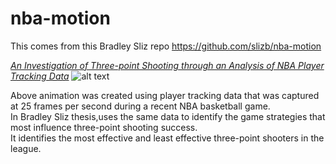 # nba-motion
This comes from this Bradley Sliz repo https://github.com/slizb/nba-motion

[*An Investigation of Three-point Shooting through an Analysis of NBA Player Tracking Data*](https://arxiv.org/abs/1703.07030)
![alt text](https://github.com/davidfombella/Basketball/blob/master/nba-motion/eda/play.gif "gif")

Above animation was created using player tracking data that was captured at 25 frames per second during a recent NBA basketball game.  
In Bradley Sliz thesis,uses the same data to identify the game strategies that most influence three-point shooting success.  
It identifies the most effective and least effective three-point shooters in the league.
